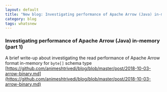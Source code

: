 ```yaml
---
layout: default
title: "New blog: Investigating performance of Apache Arrow (Java) in-memory (p1)"
category: blog
tags: whatsnew
---
```

### Investigating performance of Apache Arrow (Java) in-memory (part 1)
A brief write-up about investigating the read performance of
Apache Arrow format in-memory for `byte[]` schema type
[https://github.com/animeshtrivedi/blog/blob/master/post/2018-10-03-arrow-binary.md](https://github.com/animeshtrivedi/blog/blob/master/post/2018-10-03-arrow-binary.md)
